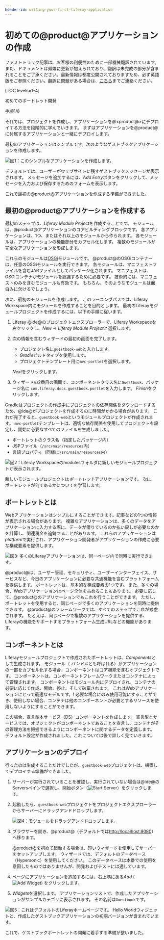 ```yaml
---
header-id: writing-your-first-liferay-application
---
```


# 初めての@product@アプリケーションの作成

<p class="alert alert-info"><span class="wysiwyg-color-blue120">ファストトラック記事は、お客様の利便性のために一部機械翻訳されています。また、ドキュメントは頻繁に更新が加えられており、翻訳は未完成の部分が含まれることをご了承ください。最新情報は都度公開されておりますため、必ず英語版をご参照ください。翻訳に問題がある場合は、<a href="mailto:support-content-jp@liferay.com">こちら</a>までご連絡ください。</span></p>

[TOC levels=1-4]

<div class="learn-path-step row">
    <p id="stepTitle">初めてのポートレット開発</p><p>手順1/8</p>
</div>

それでは、プロジェクトを作成し、アプリケーションを@<product@>にデプロイする方法を段階的に学んでいきます。 まずはアプリケーションを@product@に付属するアプリケーションと一緒にデプロイします。

最初のアプリケーションはシンプルです。次のようなゲストブックアプリケーションを作成します。

![図1：このシンプルなアプリケーションを作成します。](../../../images/first-guestbook-portlet.png)

デフォルトでは、ユーザーがウェブサイトに残すゲストブックメッセージが表示されます。 メッセージを追加するには、*Add Entry*ボタンをクリックして、メッセージを入力および保存するためのフォームを表示します。

これで最初の@product@アプリケーションを作成する準備ができました。

## 最初の@product@アプリケーションを作成する

最初のステップは、*Liferay Module Project*を作成することです。 モジュールは、@product@アプリケーションのコアビルディングブロックです。 各アプリケーションは、1つ、またはそれ以上のモジュールから作られます。 各モジュールは、アプリケーションの機能部分をカプセル化します。 複数のモジュールが完全なアプリケーションを形成します。

これらのモジュールは[OSGi](https://www.osgi.org/)モジュールです。 @product@のOSGiコンテナーは、任意のOSGiモジュールを実行できます。 各モジュールは、マニフェストファイルを含むJARファイルとしてパッケージ化されます。 マニフェストは、OSGiコンテナがモジュールを認識するために必要です。 技術的には、マニフェストのみを含むモジュールも有効です。 もちろん、そのようなモジュールは面白みに欠けるでしょう。

次に、最初のモジュールを作成します。 このラーニングパスでは、Liferay Workspace内にモジュールを作成することを目的とします。 最初のLiferayモジュールプロジェクトを作成するには、以下の手順に従います。

1.  Liferay @ide@のプロジェクトエクスプローラーで、Liferay Workspaceを右クリックし、*New* → *Liferay Module Project*と選択します。

2.  次の情報を含むウィザードの最初の画面を完了します。

      - プロジェクト名に`guestbook-web`と入力します。
      - *Gradle*ビルドタイプを使用します。
      - プロジェクトテンプレート用に`mvc-portlet`を選択します。

    *Next*をクリックします。

3.  ウィザードの2番目の画面で、コンポーネントクラス名に`Guestbook`、パッケージ名に `com.liferay.docs.guestbook.portlet`を入力します。 *Finish*をクリックします。

Gradleはプロジェクトの作成中にプロジェクトの依存関係をダウンロードするため、@ide@がプロジェクトを作成するのに時間がかかる場合があります。 これが完了すると、`guestbook-web`というモジュールプロジェクトが作成されます。 `mvc-portlet`テンプレートは、適切な依存関係を使用してプロジェクトを設定し、開始に必要なすべてのファイルを生成しました。

  - ポートレットのクラス名（指定したパッケージ内）
  - JSPファイル（`/src/main/resources`内）
  - 言語プロパティ（同様に`/src/main/resources`内）

![図2：Liferay Workspaceの<code>modules</code>フォルダに新しいモジュールプロジェクトが表示されます。](../../../images/guestbook-web-project.png)

新しいモジュールプロジェクトは*ポートレット*アプリケーションです。 次に、ポートレットが何であるかについてを学習します。

## ポートレットとは

Webアプリケーションはシンプルにすることができます。記事などの1つの情報が表示される場合があります。 複雑なアプリケーションは、多くのデータをアプリケーションに入力する際に、データが借りているのか払い戻しが必要なのかを計算し、関連税金を追跡することがあります。 これらのアプリケーションは*platform*で実行され、アプリケーション開発者がアプリケーションの作成に必要な構成要素を提供します。

![図3: 多くのLiferayアプリケーションは、同一ページ内で同時に実行できます。](../../../images/portlet-applications.png)

@product@は、ユーザー管理、セキュリティ、ユーザーインターフェイス、サービスなど、今日のアプリケーションに必要な共通機能を含むプラットフォームを提供します。 ポートレットは、基本的な構成要素の1つです。 また、多くの場合、Webアプリケーションはページ全体を占めることもあります。 必要に応じて、@product@のアプリケーションでもこれを行うことができます。 ただし、ポートレットを使用すると、同じページで多くのアプリケーションを同時に提供できます。 @product@のフレームワークでは、すべてのステップでこれが考慮されます。 たとえば、同じページで複数のアプリケーションを提供する、Liferayの機能をサポートするプラットフォーム生成URLなどの機能があります。

## コンポーネントとは

Liferayモジュールプロジェクトで作成されたポートレットは、*Components*として生成されます。 モジュール（ *バンドル*とも呼ばれる）がアプリケーションの一部をカプセル化する場合、コンポーネントはコア機能を含むオブジェクトです。 コンポーネントは、コンポーネントフレームワークまたはコンテナによって管理されます。 コンポーネントはモジュール内にデプロイされ、コンテナの必要に応じて作成、開始、停止、そして破棄されます。 これはWebアプリケーションにとって最適なモデルです。\! 必要な場合にのみ使用可能にすることができ、使用しない場合、コンテナは他のコンポーネントが必要とするリソースを使用しないようにすることができます。

この場合、宣言型本サービス（DS）コンポーネントを作成します。 宣言型本サービスでは、オブジェクトがコンポーネントであることを宣言し、コンテナがその管理方法を把握できるようにコンポーネントに関するデータを定義します。 デフォルト設定が作成されました。これについては後で詳しく見ていきます。

## アプリケーションのデプロイ

行ったのは生成することだけでしたが、`guestbook-web`プロジェクトは、構築してデプロイする準備ができました。

1.  サーバーが実行されていることを確認し、実行されていない場合は@ide@のServersペインで選択し、開始ボタン（![Start Server](../../../images/icon-start-server.png)）をクリックします。

2.  起動したら、`guestbook-web`プロジェクトをプロジェクトエクスプローラーからサーバーにドラッグアンドドロップします。

    ![図4：モジュールをドラッグアンドドロップします。](../../../images/deploy-module.gif)

3.  ブラウザーを開き、@product@（デフォルトでは<http://localhost:8080>）へ移ります。

    @product@を初めて起動する場合は、短いウィザードを使用してサーバーをセットアップします。 ウィザードでは、デフォルトのデータベース（Hypersonic）を使用してください。 このデータベースは本番での使用を意図したものではありませんが、開発およびテストには適しています。

4.  ページにアプリケーションを追加するには、右上隅にある*Add* (![Add Widget](../../../images/icon-add-app.png)) をクリックします。

5.  *Widgets*を選択します。 アプリケーションリストで、作成したアプリケーションがサンプルカテゴリに表示されます。 その名前は`Guestbook`です。

![図5：これはデフォルトのLiferayホームページです。 Hello Worldウィジェットと、作成したゲストブックアプリケーションの初期バージョンが含まれています。](../../../images/default-portlet-application.png)

これで、ゲストブックポートレットの開発に着手する準備が整いました。
